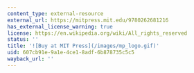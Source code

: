 ```yaml
---
content_type: external-resource
external_url: https://mitpress.mit.edu/9780262681216
has_external_license_warning: true
license: https://en.wikipedia.org/wiki/All_rights_reserved
status: ''
title: '![Buy at MIT Press](/images/mp_logo.gif)'
uid: 607cb91e-9a1e-4ce1-8adf-6b878735c5c5
wayback_url: ''
---
```

